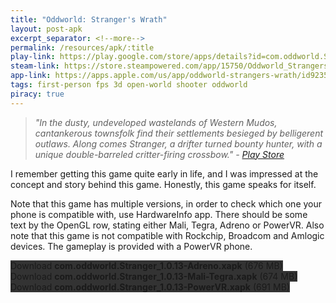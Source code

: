 ```yaml
---
title: "Oddworld: Stranger's Wrath"
layout: post-apk
excerpt_separator: <!--more-->
permalink: /resources/apk/:title
play-link: https://play.google.com/store/apps/details?id=com.oddworld.Stranger
steam-link: https://store.steampowered.com/app/15750/Oddworld_Strangers_Wrath_HD/
app-link: https://apps.apple.com/us/app/oddworld-strangers-wrath/id923555295
tags: first-person fps 3d open-world shooter oddworld
piracy: true
---
```


> _"In the dusty, undeveloped wastelands of Western Mudos, cantankerous townsfolk find their settlements besieged by belligerent outlaws. Along comes Stranger, a drifter turned bounty hunter, with a unique double-barreled critter-firing crossbow." - <a href="https://play.google.com/store/apps/details?id=com.oddworld.Stranger" target="_blank">Play Store</a>_

I remember getting this game quite early in life, and I was impressed at the concept and story behind this game. Honestly, this game speaks for itself.

Note that this game has multiple versions, in order to check which one your phone is compatible with, use <a onclick='apk(" com.dama.hardwareinfo_4.2.6.apk")' target="_blank">HardwareInfo</a> app. There should be some text by the OpenGL row, stating either Mali, Tegra, Adreno or PowerVR. Also note that this game is not compatible with Rockchip, Broadcom and Amlogic devices. The gameplay is provided with a PowerVR phone.

<div class="text-center">
    <a class="btn btn-dark btn-block w-100" onclick='apk("com.oddworld.Stranger_1.0.13-Adreno.xapk")' target="_blank" style="text-decoration: none; background-color: #333;"> Download <b>com.oddworld.Stranger_1.0.13-Adreno.xapk</b> (676 MB)</a><br>
    <a class="btn btn-dark btn-block w-100" onclick='apk("com.oddworld.Stranger_1.0.13-Mali-Tegra.xapk")' target="_blank" style="text-decoration: none; background-color: #333;"> Download <b>com.oddworld.Stranger_1.0.13-Mali-Tegra.xapk</b> (674 MB)</a><br>
    <a class="btn btn-dark btn-block w-100" onclick='apk("com.oddworld.Stranger_1.0.13-PowerVR.xapk")' target="_blank" style="text-decoration: none; background-color: #333;"> Download <b>com.oddworld.Stranger_1.0.13-PowerVR.xapk</b> (691 MB)</a><br>
</div>
